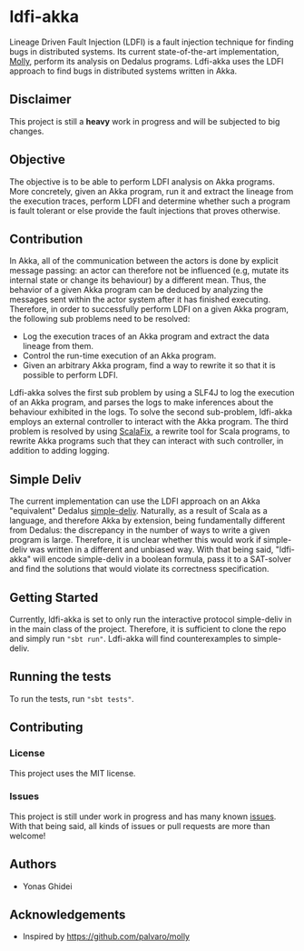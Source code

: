 # ldfi-akka

Lineage Driven Fault Injection (LDFI) is a fault injection technique for finding bugs in distributed systems. Its current state-of-the-art implementation, [Molly](https://github.com/palvaro/molly), perform its analysis on Dedalus programs. Ldfi-akka uses the LDFI approach to find bugs in distributed systems written in Akka.

## Disclaimer

This project is still a **heavy** work in progress and will be subjected to big
changes.

## Objective

The objective is to be able to perform LDFI analysis on Akka programs. More concretely, given an Akka program, run it and extract the lineage from the execution traces, perform LDFI and determine whether such a program is fault tolerant or else provide the fault injections that proves otherwise.

## Contribution

In Akka, all of the communication between the actors is done by explicit message passing: an actor can therefore not be influenced (e.g, mutate its internal state or change its behaviour) by a different mean. Thus, the behavior of a given Akka program can be deduced by analyzing the messages sent within the actor system after it has finished executing. Therefore, in order to successfully perform LDFI on a given Akka program, the following sub problems need to be resolved: 
 * Log the execution traces of an Akka program and extract the data lineage from them. 
 * Control the run-time execution of an Akka program. 
 * Given an arbitrary Akka program, find a way to rewrite it so that it is possible to perform LDFI.

Ldfi-akka solves the first sub problem by using a SLF4J to log the execution of an Akka program, and parses the logs to make inferences about the behaviour exhibited in the logs. To solve the second sub-problem, ldfi-akka employs an external controller to interact with the Akka program. The third problem is resolved by using [ScalaFix](https://github.com/scalacenter/scalafix), a rewrite tool for Scala programs, to rewrite Akka programs such that they can interact with such controller, in addition to adding logging.
 

## Simple Deliv

The current implementation can use the LDFI approach on an Akka "equivalent" Dedalus [simple-deliv](https://github.com/palvaro/molly/blob/master/src/test/resources/examples_ft/delivery/simplog.ded). Naturally, as a result of Scala as a language, and therefore Akka by extension, being fundamentally different from Dedalus: the discrepancy in the number of ways to write a given program is large. Therefore, it is unclear whether this would work if simple-deliv was written in a different and unbiased way. With that being said, "ldfi-akka" will encode simple-deliv in a boolean formula, pass it to a SAT-solver and find the solutions that would violate its correctness specification.


## Getting Started
Currently, ldfi-akka is set to only run the interactive protocol simple-deliv in in the main class of the project. Therefore, it is sufficient to clone the repo and simply run `"sbt run"`. Ldfi-akka will find counterexamples to simple-deliv.

## Running the tests
To run the tests, run `"sbt tests"`.

## Contributing

### License
This project uses the MIT license.

### Issues

This project is still under work in progress and has many known [issues](https://github.com/KTH/ldfi-akka/issues). With that being said, all kinds of issues or pull requests are more than welcome!

## Authors

* Yonas Ghidei

## Acknowledgements

* Inspired by https://github.com/palvaro/molly